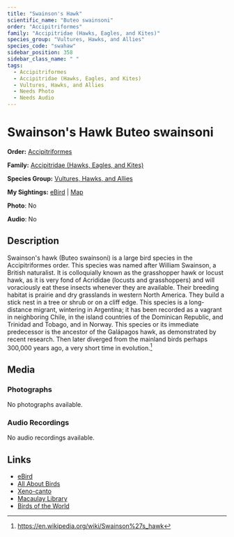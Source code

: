 ```yaml
---
title: "Swainson's Hawk"
scientific_name: "Buteo swainsoni"
order: "Accipitriformes"
family: "Accipitridae (Hawks, Eagles, and Kites)"
species_group: "Vultures, Hawks, and Allies"
species_code: "swahaw"
sidebar_position: 358
sidebar_class_name: " "
tags: 
  - Accipitriformes
  - Accipitridae (Hawks, Eagles, and Kites)
  - Vultures, Hawks, and Allies
  - Needs Photo
  - Needs Audio
---
```


# Swainson's Hawk <span className='sci_name'>Buteo swainsoni</span>

**Order:** [Accipitriformes](/tags/accipitriformes)

**Family:** [Accipitridae (Hawks, Eagles, and Kites)](/tags/accipitridae-hawks-eagles-and-kites)

**Species Group:** [Vultures, Hawks, and Allies](/tags/vultures-hawks-and-allies)

**My Sightings:** [eBird](https://ebird.org/lifelist?r=world&time=life&spp=swahaw) | [Map](/map?species_code=swahaw)

**Photo**: No 

**Audio**: No

## Description
Swainson's hawk (Buteo swainsoni) is a large bird species in the Accipitriformes order. This species was named after William Swainson, a British naturalist. It is colloquially known as the grasshopper hawk or locust hawk, as it is very fond of Acrididae (locusts and grasshoppers) and will voraciously eat these insects whenever they are available.
Their breeding habitat is prairie and dry grasslands in western North America. They build a stick nest in a tree or shrub or on a cliff edge. This species is a long-distance migrant, wintering in Argentina; it has been recorded as a vagrant in neighboring Chile, in the island countries of the Dominican Republic, and Trinidad and Tobago, and in Norway.
This species or its immediate predecessor is the ancestor of the Galápagos hawk, as demonstrated by recent research. Then later diverged from the mainland birds perhaps 300,000 years ago, a very short time in evolution.[^1]

[^1]: https://en.wikipedia.org/wiki/Swainson%27s_hawk

## Media
### Photographs
No photographs available.

### Audio Recordings
No audio recordings available.

## Links
* [eBird](https://ebird.org/species/swahaw) 
* [All About Birds](https://www.allaboutbirds.org/guide/swahaw) 
* [Xeno-canto](https://www.xeno-canto.org/species/buteo-swainsoni) 
* [Macaulay Library](https://search.macaulaylibrary.org/catalog?taxonCode=swahaw&sort=rating_rank_desc)
* [Birds of the World](https://birdsoftheworld.org/bow/species/swahaw)
